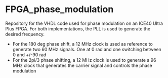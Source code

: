 # FPGA_phase_modulation
Repository for the VHDL code used for phase modulation on an ICE40 Ultra Plus FPGA.
For both implementations, the PLL is used to generate the desired frequency.
- For the 180 deg phase shift, a 12 MHz clock is used as reference to generate two 60 MHz signals. One at 0 rad and one switching between 0 and +/-90 rad
- For the 2pi/3 phase shifting, a 12 MHz clock is used to generate a 96 MHz clock that generates the carrier signal and controls the phase modulation
